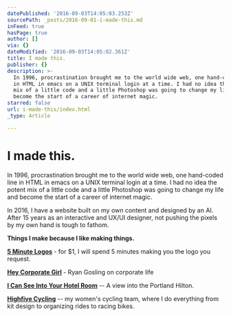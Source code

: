 ```yaml
---
datePublished: '2016-09-03T14:05:03.253Z'
sourcePath: _posts/2016-09-01-i-made-this.md
inFeed: true
hasPage: true
author: []
via: {}
dateModified: '2016-09-03T14:05:02.361Z'
title: I made this.
publisher: {}
description: >-
  In 1996, procrastination brought me to the world wide web, one hand-coded line
  in HTML in emacs on a UNIX terminal login at a time. I had no idea the potent
  mix of a little code and a little Photoshop was going to change my life and
  become the start of a career of internet magic.
starred: false
url: i-made-this/index.html
_type: Article

---
```

# I made this.

In 1996, procrastination brought me to the world wide web, one hand-coded line in HTML in emacs on a UNIX terminal login at a time. I had no idea the potent mix of a little code and a little Photoshop was going to change my life and become the start of a career of internet magic.

In 2016, I have a website built on my own content and designed by an AI. After 15 years as an interactive and UX/UI designer, not pushing the pixels by my own hand is tough to fathom.

**Things I make because I like making things.**

**[5 Minute Logos][0]** - for $1, I will spend 5 minutes making you the logo you request.

**[Hey Corporate Girl][1]** - Ryan Gosling on corporate life

**[I Can See Into Your Hotel Room][2]** -- A view into the Portland Hilton.

**[Highfive Cycling][3]** -- my women's cycling team, where I do everything from kit design to organizing rides to racing bikes.

[0]: http://5minutelogos.tumblr.com/ "5 Minute Logos"
[1]: http://heycorporategirl.tumblr.com/ "Hey Corporate Girl"
[2]: http://icanseeintoyourhotelroom.tumblr.com/
[3]: http://www.highfivecycling.com/ "Highfive Cycling"